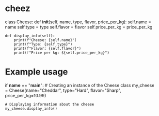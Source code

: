 # cheez
class Cheese:
    def __init__(self, name, type, flavor, price_per_kg):
        self.name = name
        self.type = type
        self.flavor = flavor
        self.price_per_kg = price_per_kg

    def display_info(self):
        print(f"Cheese: {self.name}")
        print(f"Type: {self.type}")
        print(f"Flavor: {self.flavor}")
        print(f"Price per kg: ${self.price_per_kg}")

# Example usage
if __name__ == "__main__":
    # Creating an instance of the Cheese class
    my_cheese = Cheese(name="Cheddar", type="Hard", flavor="Sharp", price_per_kg=10.99)

    # Displaying information about the cheese
    my_cheese.display_info()
